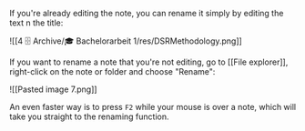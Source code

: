 If you're already editing the note, you can rename it simply by editing the text n the title:

![[4 🗄️ Archive/🎓 Bachelorarbeit 1/res/DSRMethodology.png]]

If you want to rename a note that you're not editing, go to [[File explorer]], right-click on the note or folder and choose "Rename":

![[Pasted image 7.png]]

An even faster way is to press `F2` while your mouse is over a note, which will take you straight to the renaming function.
